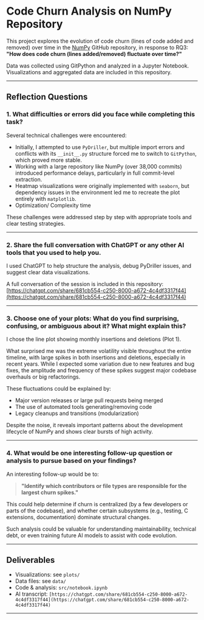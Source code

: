 # Code Churn Analysis on NumPy Repository

This project explores the evolution of code churn (lines of code added and removed) over time in the [NumPy](https://github.com/numpy/numpy) GitHub repository, in response to RQ3:  
**"How does code churn (lines added/removed) fluctuate over time?"**

Data was collected using GitPython and analyzed in a Jupyter Notebook. Visualizations and aggregated data are included in this repository.

---

## Reflection Questions

### 1. What difficulties or errors did you face while completing this task?

Several technical challenges were encountered:

- Initially, I attempted to use `PyDriller`, but multiple import errors and conflicts with its `__init__.py` structure forced me to switch to `GitPython`, which proved more stable.
- Working with a large repository like NumPy (over 38,000 commits) introduced performance delays, particularly in full commit-level extraction.
- Heatmap visualizations were originally implemented with `seaborn`, but dependency issues in the environment led me to recreate the plot entirely with `matplotlib`.
- Optimization/ Complexity time

These challenges were addressed step by step with appropriate tools and clear testing strategies.

---

### 2. Share the full conversation with ChatGPT or any other AI tools that you used to help you.

I used ChatGPT to help structure the analysis, debug PyDriller issues, and suggest clear data visualizations.

A full conversation of the session is included in this repository:  
[https://chatgpt.com/share/681cb554-c250-8000-a672-4c4df3317f44](https://chatgpt.com/share/681cb554-c250-8000-a672-4c4df3317f44) 

---

### 3. Choose one of your plots: What do you find surprising, confusing, or ambiguous about it? What might explain this?

I chose the line plot showing monthly insertions and deletions (Plot 1).

What surprised me was the extreme volatility visible throughout the entire timeline, with large spikes in both insertions and deletions, especially in recent years. 
While I expected some variation due to new features and bug fixes, the amplitude and frequency of these spikes suggest major codebase overhauls or big refactorings.

These fluctuations could be explained by:
- Major version releases or large pull requests being merged
- The use of automated tools generating/removing code
- Legacy cleanups and transitions (modularization)

Despite the noise, it reveals important patterns about the development lifecycle of NumPy and shows clear bursts of high activity.

---

### 4. What would be one interesting follow-up question or analysis to pursue based on your findings?

An interesting follow-up would be to:

> **"Identify which contributors or file types are responsible for the largest churn spikes."**

This could help determine if churn is centralized (by a few developers or parts of the codebase), and whether certain subsystems (e.g., testing, C extensions, documentation) dominate structural changes.

Such analysis could be valuable for understanding maintainability, technical debt, or even training future AI models to assist with code evolution.

---

## Deliverables

- Visualizations: see `plots/`
- Data files: see `data/`
- Code & analysis: `src/notebook.ipynb`
- AI transcript: `[https://chatgpt.com/share/681cb554-c250-8000-a672-4c4df3317f44](https://chatgpt.com/share/681cb554-c250-8000-a672-4c4df3317f44)`

---

